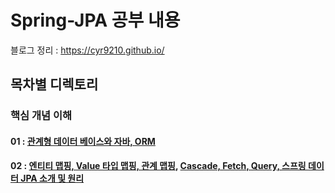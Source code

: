 # Spring-JPA 공부 내용 
블로그 정리 : https://cyr9210.github.io/

##  목차별 디렉토리 

### 핵심 개념 이해
#### 01 : [관계형 데이터 베이스와 자바, ORM](https://cyr9210.github.io/2019/04/29/Spring/springjpa01/)

#### 02 : [엔티티 맵핑, Value 타입 맵핑, 관계 맵핑](https://cyr9210.github.io/2019/04/30/Spring/springjpa03/), [Cascade, Fetch, Query, 스프링 데이터 JPA 소개 및 원리](https://cyr9210.github.io/2019/04/30/Spring/springjpa04/) 


